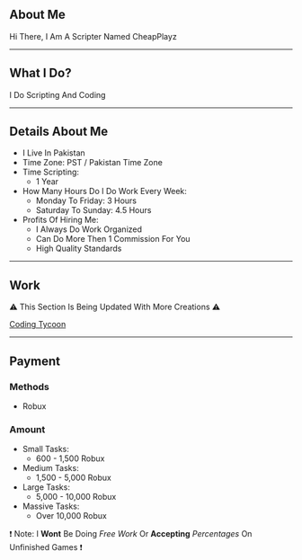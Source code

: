 ## About Me

Hi There, I Am A Scripter Named CheapPlayz

****

## What I Do?

I Do Scripting And Coding

****

## Details About Me

* I Live In Pakistan
* Time Zone: PST / Pakistan Time Zone
* Time Scripting:
  * 1 Year
* How Many Hours Do I Do Work Every Week:
  * Monday To Friday: 3 Hours
  * Saturday To Sunday: 4.5 Hours
* Profits Of Hiring Me:
  * I Always Do Work Organized
  * Can Do More Then 1 Commission For You
  * High Quality Standards

****

## Work

⚠️ This Section Is Being Updated With More Creations ⚠️

[Coding Tycoon](https://www.roblox.com/games/13351607182/ALPHA-Coding-Tycoon)

****

## Payment

### Methods
* Robux

### Amount

* Small Tasks:
  * 600 - 1,500 Robux
* Medium Tasks:
  * 1,500 - 5,000 Robux
* Large Tasks:
  * 5,000 - 10,000 Robux
* Massive Tasks:
   * Over 10,000 Robux

❗ Note: I **Wont** Be Doing *Free Work* Or **Accepting** *Percentages* On Unfinished Games ❗
